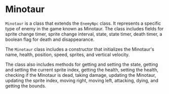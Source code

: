 # Minotaur

`Minotaur` is a class that extends the `EnemyNpc` class. It represents a specific type of enemy in the game known as Minotaur. The class includes fields for sprite change timer, sprite change interval, state, state timer, death timer, a boolean flag for death and disappearance.

The `Minotaur` class includes a constructor that initializes the Minotaur's name, health, position, speed, sprites, and vertical velocity.

The class also includes methods for getting and setting the state, getting and setting the current sprite index, getting the health, setting the health, checking if the Minotaur is dead, taking damage, updating the Minotaur, updating the sprite index, moving right, moving left, attacking, dying, and getting the bounds.
